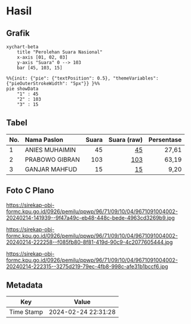 # Hasil

## Grafik

```mermaid
xychart-beta
    title "Perolehan Suara Nasional"
    x-axis [01, 02, 03]
    y-axis "Suara" 0 --> 103
    bar [45, 103, 15]
```

```mermaid
%%{init: {"pie": {"textPosition": 0.5}, "themeVariables": {"pieOuterStrokeWidth": "5px"}} }%%
pie showData
    "1" : 45
    "2" : 103
    "3" : 15
```

## Tabel

| No. | Nama Paslon    | Suara | Suara (raw) | Persentase |
|:--- |:-------------- | -----:| -----------:| ----------:|
| 1   | ANIES MUHAIMIN | 45    | [45][p-1]   | 27,61      |
| 2   | PRABOWO GIBRAN | 103   | [103][p-2]  | 63,19      |
| 3   | GANJAR MAHFUD  | 15    | [15][p-3]   | 9,20       |


[p-1]: https://github.com/gigit-pemilu/pemilu-2024/blob/main/pilpres/hitung-suara/sub/96-papua-barat-daya/sub/71-kota-sorong/sub/09-malaimsimsa/sub/1004-malaingkedi/sub/002-tps/sub/paslon-1.txt
[p-2]: https://github.com/gigit-pemilu/pemilu-2024/blob/main/pilpres/hitung-suara/sub/96-papua-barat-daya/sub/71-kota-sorong/sub/09-malaimsimsa/sub/1004-malaingkedi/sub/002-tps/sub/paslon-2.txt
[p-3]: https://github.com/gigit-pemilu/pemilu-2024/blob/main/pilpres/hitung-suara/sub/96-papua-barat-daya/sub/71-kota-sorong/sub/09-malaimsimsa/sub/1004-malaingkedi/sub/002-tps/sub/paslon-3.txt

## Foto C Plano

https://sirekap-obj-formc.kpu.go.id/0926/pemilu/ppwp/96/71/09/10/04/9671091004002-20240214-141939--9f47a49c-eb48-448c-bede-4963cd3269b9.jpg

https://sirekap-obj-formc.kpu.go.id/0926/pemilu/ppwp/96/71/09/10/04/9671091004002-20240214-222258--f085fb80-8f81-419d-90c9-4c2077605444.jpg

https://sirekap-obj-formc.kpu.go.id/0926/pemilu/ppwp/96/71/09/10/04/9671091004002-20240214-222315--3275d219-79ec-4fb8-998c-afe31b1bccf6.jpg


## Metadata

| Key        | Value               |
| ---------- | ------------------- |
| Time Stamp | 2024-02-24 22:31:28 |



